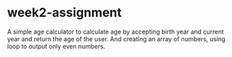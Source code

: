 # week2-assignment
A simple age calculator to  calculate age by accepting birth year and current year and return the age of the user. And creating an array of numbers, using loop to output only even numbers.
